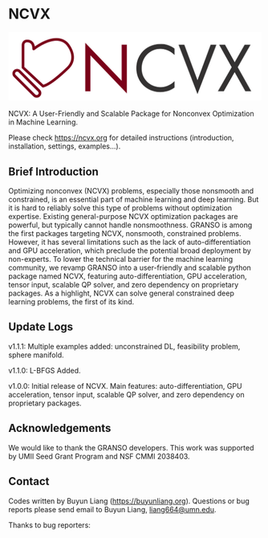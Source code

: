 # NCVX

![Example screenshot](./NCVX_logo_banner.png)

NCVX: A User-Friendly and Scalable Package for Nonconvex Optimization in Machine Learning.

Please check https://ncvx.org for detailed instructions (introduction, installation, settings, examples...).

## Brief Introduction

Optimizing nonconvex (NCVX) problems, especially those nonsmooth and constrained, is an essential part of machine learning and deep learning. But it is hard to reliably solve this type of problems without optimization expertise. Existing general-purpose NCVX optimization packages are powerful, but typically cannot handle nonsmoothness. GRANSO is among the first packages targeting NCVX, nonsmooth, constrained problems. However, it has several limitations such as the lack of auto-differentiation and GPU acceleration, which preclude the potential broad deployment by non-experts. To lower the technical barrier for the machine learning community, we revamp GRANSO into a user-friendly and scalable python package named NCVX, featuring auto-differentiation, GPU acceleration, tensor input, scalable QP solver, and zero dependency on proprietary packages. As a highlight, NCVX can solve general constrained deep learning problems, the first of its kind.

## Update Logs

v1.1.1: Multiple examples added: unconstrained DL, feasibility problem, sphere manifold.

v1.1.0: L-BFGS Added.

v1.0.0: Initial release of NCVX. Main features: auto-differentiation, GPU acceleration, tensor input, scalable QP solver, and zero dependency on proprietary packages.

## Acknowledgements

We would like to thank the GRANSO developers. This work was supported by UMII Seed Grant Program and NSF CMMI 2038403.


## Contact
Codes written by Buyun Liang (https://buyunliang.org). Questions or bug reports please send email to Buyun Liang, liang664@umn.edu.

Thanks to bug reporters: 
